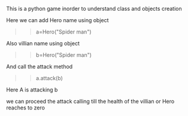 This is a python game inorder to understand class and objects creation 


Here we can add Hero name using object


>>a=Hero("Spider man")


Also villian name using object


>>b=Hero("Spider man")

And call the attack method
>> a.attack(b)


Here A is attacking b

we can proceed the attack calling till the health of the villian or Hero reaches to zero 


